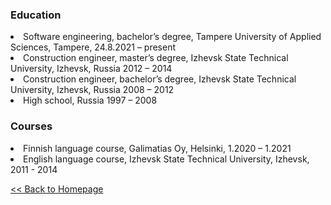 <html>
    <head>
        <meta charset="UTF-8">
    </head>
    <body>
        <h3>Education</h3>
            <li>Software engineering, bachelor’s degree, Tampere University of Applied Sciences, Tampere, 24.8.2021 – present</li>
            <li>Construction engineer, master’s degree, Izhevsk State Technical University, Izhevsk, Russia 2012 – 2014</li>
            <li>Construction engineer, bachelor’s degree, Izhevsk State Technical University, Izhevsk, Russia 2008 – 2012</li>
            <li>High school, Russia 1997 – 2008</li>
        <h3>Courses</h3>
            <li>Finnish language course, Galimatias Oy, Helsinki, 1.2020 – 1.2021</li>
            <li>English language course, Izhevsk State Technical University, Izhevsk, 2011 - 2014</li>
        <p></p>
        <a href="https://lozhkiniurii.github.io"><< Back to Homepage</a>
    </body>
</html>
